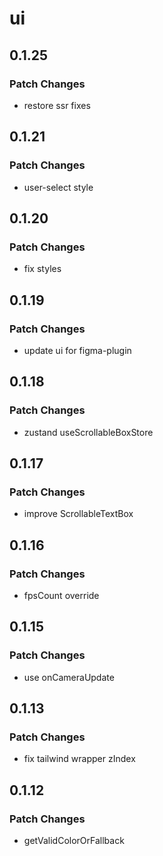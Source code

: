 # ui

## 0.1.25

### Patch Changes

- restore ssr fixes

## 0.1.21

### Patch Changes

- user-select style

## 0.1.20

### Patch Changes

- fix styles

## 0.1.19

### Patch Changes

- update ui for figma-plugin

## 0.1.18

### Patch Changes

- zustand useScrollableBoxStore

## 0.1.17

### Patch Changes

- improve ScrollableTextBox

## 0.1.16

### Patch Changes

- fpsCount override

## 0.1.15

### Patch Changes

- use onCameraUpdate

## 0.1.13

### Patch Changes

- fix tailwind wrapper zIndex

## 0.1.12

### Patch Changes

- getValidColorOrFallback
